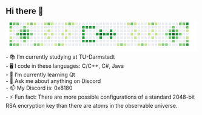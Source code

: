 ## Hi there 👋
<picture>
  <source srcset="result2.png" media="(prefers-color-scheme: dark)">
  <source srcset="result.png" media="(prefers-color-scheme: light)">
  <img src="result.png" alt="Logo">
</picture>
<br>
<span>- 📚 I’m currently studying at TU-Darmstadt</span>
<br>
<span>- 🖥️ I code in these languages: C/C++, C#, Java</span>
<br>
<span>- 🌱 I’m currently learning Qt</span>
<br>
<span>- 💬 Ask me about anything on Discord</span>
<br>
<span>- 📫 My Discord is: 0x8180</span>
<br>
<span>- ⚡ Fun fact: There are more possible configurations of a standard 2048-bit RSA encryption key than there are atoms in the observable universe.</span>
